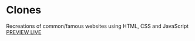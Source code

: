 # Clones
Recreations of common/famous websites using HTML, CSS and JavaScript<br>
<a href="https://maele.github.io/Clones-starbucks/">PREVIEW LIVE</a>
